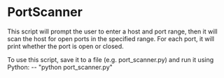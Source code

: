 # PortScanner
This script will prompt the user to enter a host and port range, then it will scan the host for open ports in the specified range. For each port, it will print whether the port is open or closed.

To use this script, save it to a file (e.g. port_scanner.py) and run it using Python:
-- "python port_scanner.py"
